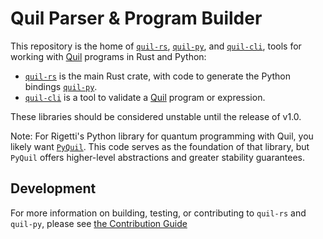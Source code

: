 # Quil Parser & Program Builder

This repository is the home of [`quil-rs`][], [`quil-py`][], and [`quil-cli`][],
tools for working with [Quil][quil-spec] programs in Rust and Python:

- [`quil-rs`][] is the main Rust crate, with code to generate the Python bindings [`quil-py`][].
- [`quil-cli`][] is a tool to validate a [Quil][quil-spec] program or expression.

These libraries should be considered unstable until the release of v1.0.

Note: For Rigetti's Python library for quantum programming with Quil, you likely want [`PyQuil`][].
This code serves as the foundation of that library,
but `PyQuil` offers higher-level abstractions and greater stability guarantees.

[quil-spec]: https://github.com/quil-lang/quil
[`quil-rs`]: https://github.com/rigetti/quil-rs/tree/main/quil-rs
[`quil-py`]: https://github.com/rigetti/quil-rs/tree/main/quil-rs
[`quil-cli`]: https://github.com/rigetti/quil-rs/tree/main/quil-cli
[`PyQuil`]: https://github.com/rigetti/pyquil

## Development

For more information on building, testing, or contributing to `quil-rs` and `quil-py`,
please see [the Contribution Guide][contributing.md]

[contributing.md]: https://github.com/rigetti/quil-rs/blob/main/CONTRIBUTING.md

